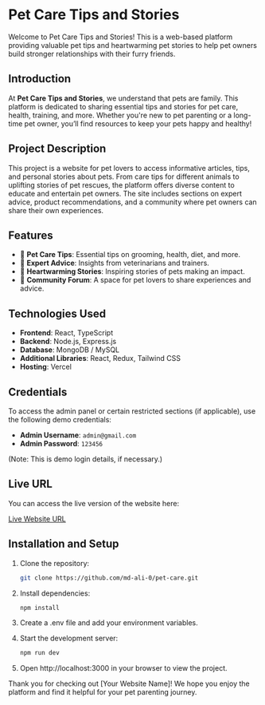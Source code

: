 # Pet Care Tips and Stories

Welcome to Pet Care Tips and Stories! This is a web-based platform providing valuable pet tips and heartwarming pet stories to help pet owners build stronger relationships with their furry friends.

## Introduction

At **Pet Care Tips and Stories**, we understand that pets are family. This platform is dedicated to sharing essential tips and stories for pet care, health, training, and more. Whether you're new to pet parenting or a long-time pet owner, you’ll find resources to keep your pets happy and healthy!

## Project Description

This project is a website for pet lovers to access informative articles, tips, and personal stories about pets. From care tips for different animals to uplifting stories of pet rescues, the platform offers diverse content to educate and entertain pet owners. The site includes sections on expert advice, product recommendations, and a community where pet owners can share their own experiences.

## Features

- 🐾 **Pet Care Tips**: Essential tips on grooming, health, diet, and more.
- 🐾 **Expert Advice**: Insights from veterinarians and trainers.
- 🐾 **Heartwarming Stories**: Inspiring stories of pets making an impact.
- 🐾 **Community Forum**: A space for pet lovers to share experiences and advice.

## Technologies Used

- **Frontend**: React, TypeScript
- **Backend**: Node.js, Express.js
- **Database**: MongoDB / MySQL
- **Additional Libraries**: React, Redux, Tailwind CSS
- **Hosting**:  Vercel

## Credentials

To access the admin panel or certain restricted sections (if applicable), use the following demo credentials:

- **Admin Username**: `admin@gmail.com`
- **Admin Password**: `123456`

(Note: This is demo login details, if necessary.)

## Live URL

You can access the live version of the website here:

[Live Website URL](https://pet-care-fawn.vercel.app/)

## Installation and Setup

1. Clone the repository:

   ```bash
   git clone https://github.com/md-ali-0/pet-care.git
   ```
2. Install dependencies:

   ```bash
   npm install
   ```
3. Create a .env file and add your environment variables.
4. Start the development server:

   ```bash
   npm run dev
   ```
5. Open http://localhost:3000 in your browser to view the project.


Thank you for checking out [Your Website Name]! We hope you enjoy the platform and find it helpful for your pet parenting journey.